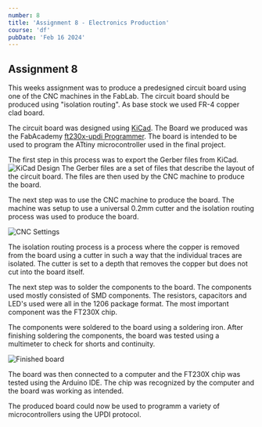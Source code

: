 ```yaml
---
number: 8
title: 'Assignment 8 - Electronics Production'
course: 'df'
pubDate: 'Feb 16 2024'
---
```


## Assignment 8

This weeks assignment was to produce a predesigned circuit board using one of the CNC machines in the FabLab. The circuit board should be produced using "isolation routing". As base stock we used FR-4 copper clad board.

The circuit board was designed using [KiCad](https://www.kicad.org/). The Board we produced was the FabAcademy [ft230x-updi Programmer](https://fabacademy.org/2022/labs/kamplintfort/resorces/ft230x-updi.html). The board is intended to be used to program the ATtiny microcontroller used in the final project.

The first step in this process was to export the Gerber files from KiCad.
![KiCad Design](/df/df-8a.jpeg)
The Gerber files are a set of files that describe the layout of the circuit board. The files are then used by the CNC machine to produce the board.

The next step was to use the CNC machine to produce the board. The machine was setup to use a universal 0.2mm cutter and the isolation routing process was used to produce the board.

![CNC Settings](/df/df-8b.jpeg)

The isolation routing process is a process where the copper is removed from the board using a cutter in such a way that the individual traces are isolated. The cutter is set to a depth that removes the copper but does not cut into the board itself.

The next step was to solder the components to the board. The components used mostly consisted of SMD components. The resistors, capacitors and LED's used were all in the 1206 package format. The most important component was the FT230X chip.

The components were soldered to the board using a soldering iron. After finishing soldering the components, the board was tested using a multimeter to check for shorts and continuity.

![Finished board](/df/df-8c.jpeg)

The board was then connected to a computer and the FT230X chip was tested using the Arduino IDE. The chip was recognized by the computer and the board was working as intended.

The produced board could now be used to programm a variety of microcontrollers using the UPDI protocol.
